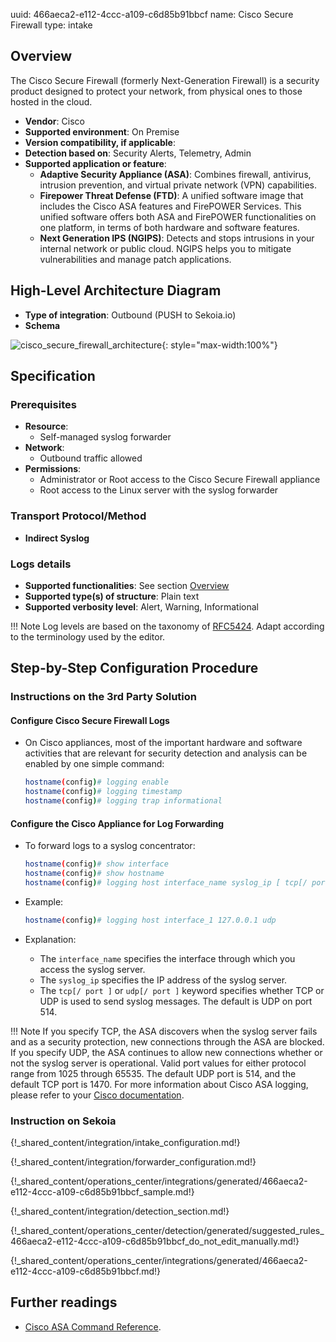 uuid: 466aeca2-e112-4ccc-a109-c6d85b91bbcf
name: Cisco Secure Firewall
type: intake

## Overview

The Cisco Secure Firewall (formerly Next-Generation Firewall) is a security product designed to protect your network, from physical ones to those hosted in the cloud.

- **Vendor**: Cisco
- **Supported environment**: On Premise
- **Version compatibility, if applicable**:
- **Detection based on**: Security Alerts, Telemetry, Admin
- **Supported application or feature**:
  - **Adaptive Security Appliance (ASA)**: Combines firewall, antivirus, intrusion prevention, and virtual private network (VPN) capabilities.
  - **Firepower Threat Defense (FTD)**: A unified software image that includes the Cisco ASA features and FirePOWER Services. This unified software offers both ASA and FirePOWER functionalities on one platform, in terms of both hardware and software features.
  - **Next Generation IPS (NGIPS)**: Detects and stops intrusions in your internal network or public cloud. NGIPS helps you to mitigate vulnerabilities and manage patch applications.

## High-Level Architecture Diagram

- **Type of integration**: Outbound (PUSH to Sekoia.io)
- **Schema**

![cisco_secure_firewall_architecture](/assets/integration/cisco_secure_firewall_architecture.png){: style="max-width:100%"}

## Specification

### Prerequisites

- **Resource**:
    - Self-managed syslog forwarder
- **Network**:
    - Outbound traffic allowed
- **Permissions**:
    - Administrator or Root access to the Cisco Secure Firewall appliance
    - Root access to the Linux server with the syslog forwarder

### Transport Protocol/Method

- **Indirect Syslog**

### Logs details

- **Supported functionalities**: See section [Overview](#overview)
- **Supported type(s) of structure**: Plain text
- **Supported verbosity level**: Alert, Warning, Informational

!!! Note
    Log levels are based on the taxonomy of [RFC5424](https://datatracker.ietf.org/doc/html/rfc5424). Adapt according to the terminology used by the editor.

## Step-by-Step Configuration Procedure

### Instructions on the 3rd Party Solution

#### Configure Cisco Secure Firewall Logs

- On Cisco appliances, most of the important hardware and software activities that are relevant for security detection and analysis can be enabled by one simple command:

  ```bash
  hostname(config)# logging enable
  hostname(config)# logging timestamp
  hostname(config)# logging trap informational
  ```

#### Configure the Cisco Appliance for Log Forwarding

- To forward logs to a syslog concentrator:

  ```bash
  hostname(config)# show interface
  hostname(config)# show hostname
  hostname(config)# logging host interface_name syslog_ip [ tcp[/ port ] udp [/ port ] ]
  ```

- Example:

  ```bash
  hostname(config)# logging host interface_1 127.0.0.1 udp
  ```

- Explanation:
  - The `interface_name` specifies the interface through which you access the syslog server.
  - The `syslog_ip` specifies the IP address of the syslog server.
  - The `tcp[/ port ]` or `udp[/ port ]` keyword specifies whether TCP or UDP is used to send syslog messages. The default is UDP on port 514.

!!! Note
  If you specify TCP, the ASA discovers when the syslog server fails and as a security protection, new connections through the ASA are blocked. If you specify UDP, the ASA continues to allow new connections whether or not the syslog server is operational. Valid port values for either protocol range from 1025 through 65535. The default UDP port is 514, and the default TCP port is 1470. For more information about Cisco ASA logging, please refer to your [Cisco documentation](https://www.cisco.com/c/en/us/td/docs/security/asa/asa-cli-reference/S/asa-command-ref-S.html).

### Instruction on Sekoia

{!_shared_content/integration/intake_configuration.md!}

{!_shared_content/integration/forwarder_configuration.md!}

{!_shared_content/operations_center/integrations/generated/466aeca2-e112-4ccc-a109-c6d85b91bbcf_sample.md!}

{!_shared_content/integration/detection_section.md!}

{!_shared_content/operations_center/detection/generated/suggested_rules_466aeca2-e112-4ccc-a109-c6d85b91bbcf_do_not_edit_manually.md!}

{!_shared_content/operations_center/integrations/generated/466aeca2-e112-4ccc-a109-c6d85b91bbcf.md!}

## Further readings

- [Cisco ASA Command Reference](https://www.cisco.com/c/en/us/td/docs/security/asa/asa-cli-reference/S/asa-command-ref-S.html).